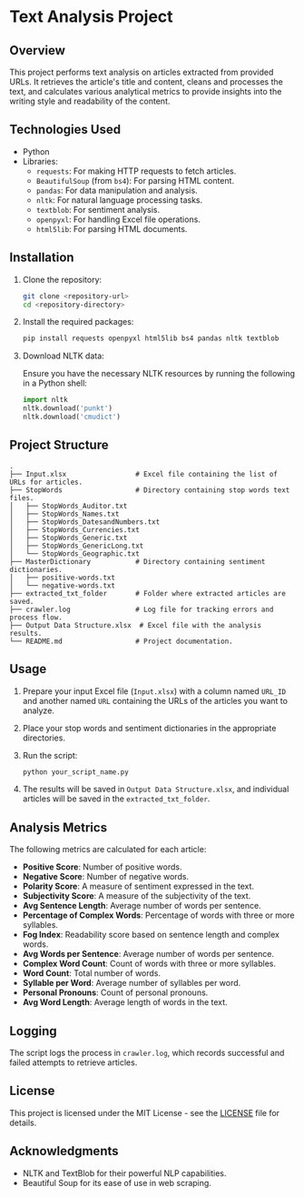 # Text Analysis Project

## Overview

This project performs text analysis on articles extracted from provided URLs. It retrieves the article's title and content, cleans and processes the text, and calculates various analytical metrics to provide insights into the writing style and readability of the content.

## Technologies Used

- Python
- Libraries:
  - `requests`: For making HTTP requests to fetch articles.
  - `BeautifulSoup` (from `bs4`): For parsing HTML content.
  - `pandas`: For data manipulation and analysis.
  - `nltk`: For natural language processing tasks.
  - `textblob`: For sentiment analysis.
  - `openpyxl`: For handling Excel file operations.
  - `html5lib`: For parsing HTML documents.

## Installation

1. Clone the repository:

   ```bash
   git clone <repository-url>
   cd <repository-directory>
   ```

2. Install the required packages:

   ```bash
   pip install requests openpyxl html5lib bs4 pandas nltk textblob
   ```

3. Download NLTK data:

   Ensure you have the necessary NLTK resources by running the following in a Python shell:

   ```python
   import nltk
   nltk.download('punkt')
   nltk.download('cmudict')
   ```

## Project Structure

```
.
├── Input.xlsx                 # Excel file containing the list of URLs for articles.
├── StopWords                  # Directory containing stop words text files.
│   ├── StopWords_Auditor.txt
│   ├── StopWords_Names.txt
│   ├── StopWords_DatesandNumbers.txt
│   ├── StopWords_Currencies.txt
│   ├── StopWords_Generic.txt
│   ├── StopWords_GenericLong.txt
│   └── StopWords_Geographic.txt
├── MasterDictionary           # Directory containing sentiment dictionaries.
│   ├── positive-words.txt
│   └── negative-words.txt
├── extracted_txt_folder       # Folder where extracted articles are saved.
├── crawler.log                # Log file for tracking errors and process flow.
├── Output Data Structure.xlsx  # Excel file with the analysis results.
└── README.md                  # Project documentation.
```

## Usage

1. Prepare your input Excel file (`Input.xlsx`) with a column named `URL_ID` and another named `URL` containing the URLs of the articles you want to analyze.
2. Place your stop words and sentiment dictionaries in the appropriate directories.
3. Run the script:

   ```bash
   python your_script_name.py
   ```

4. The results will be saved in `Output Data Structure.xlsx`, and individual articles will be saved in the `extracted_txt_folder`.

## Analysis Metrics

The following metrics are calculated for each article:

- **Positive Score**: Number of positive words.
- **Negative Score**: Number of negative words.
- **Polarity Score**: A measure of sentiment expressed in the text.
- **Subjectivity Score**: A measure of the subjectivity of the text.
- **Avg Sentence Length**: Average number of words per sentence.
- **Percentage of Complex Words**: Percentage of words with three or more syllables.
- **Fog Index**: Readability score based on sentence length and complex words.
- **Avg Words per Sentence**: Average number of words per sentence.
- **Complex Word Count**: Count of words with three or more syllables.
- **Word Count**: Total number of words.
- **Syllable per Word**: Average number of syllables per word.
- **Personal Pronouns**: Count of personal pronouns.
- **Avg Word Length**: Average length of words in the text.

## Logging

The script logs the process in `crawler.log`, which records successful and failed attempts to retrieve articles.

## License

This project is licensed under the MIT License - see the [LICENSE](LICENSE) file for details.

## Acknowledgments

- NLTK and TextBlob for their powerful NLP capabilities.
- Beautiful Soup for its ease of use in web scraping.
